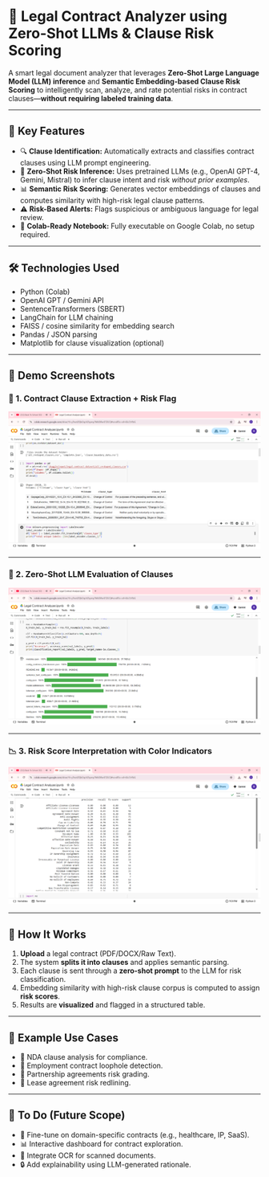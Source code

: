 # 🧠 Legal Contract Analyzer using Zero-Shot LLMs & Clause Risk Scoring

A smart legal document analyzer that leverages **Zero-Shot Large Language Model (LLM) inference** and **Semantic Embedding-based Clause Risk Scoring** to intelligently scan, analyze, and rate potential risks in contract clauses—**without requiring labeled training data**.

---

## 🚀 Key Features

- 🔍 **Clause Identification:** Automatically extracts and classifies contract clauses using LLM prompt engineering.
- 🧠 **Zero-Shot Risk Inference:** Uses pretrained LLMs (e.g., OpenAI GPT-4, Gemini, Mistral) to infer clause intent and risk *without prior examples*.
- 📊 **Semantic Risk Scoring:** Generates vector embeddings of clauses and computes similarity with high-risk legal clause patterns.
- ⚠️ **Risk-Based Alerts:** Flags suspicious or ambiguous language for legal review.
- 📁 **Colab-Ready Notebook:** Fully executable on Google Colab, no setup required.

---

## 🛠 Technologies Used

- Python (Colab)
- OpenAI GPT / Gemini API
- SentenceTransformers (SBERT)
- LangChain for LLM chaining
- FAISS / cosine similarity for embedding search
- Pandas / JSON parsing
- Matplotlib for clause visualization (optional)

---

## 📸 Demo Screenshots

### 🧾 1. Contract Clause Extraction + Risk Flag
![Clause Extraction](images/Legal%20Contract%20Analyzer.ipynb%20-%20Colab%20-%20Google%20Chrome%207_3_2025%209_37_45%20PM.png)

---

### 🤖 2. Zero-Shot LLM Evaluation of Clauses
![LLM Risk Evaluation](images/Legal%20Contract%20Analyzer.ipynb%20-%20Colab%20-%20Google%20Chrome%207_3_2025%209_38_17%20PM.png)

---

### 📉 3. Risk Score Interpretation with Color Indicators
![Risk Scores](images/Legal%20Contract%20Analyzer.ipynb%20-%20Colab%20-%20Google%20Chrome%207_3_2025%209_38_27%20PM.png)

---

## 📂 How It Works

1. **Upload** a legal contract (PDF/DOCX/Raw Text).
2. The system **splits it into clauses** and applies semantic parsing.
3. Each clause is sent through a **zero-shot prompt** to the LLM for risk classification.
4. Embedding similarity with high-risk clause corpus is computed to assign **risk scores**.
5. Results are **visualized** and flagged in a structured table.

---

## 🧪 Example Use Cases

- 📄 NDA clause analysis for compliance.
- 💼 Employment contract loophole detection.
- 🤝 Partnership agreements risk grading.
- 🧾 Lease agreement risk redlining.

---

## 📌 To Do (Future Scope)

- 🧠 Fine-tune on domain-specific contracts (e.g., healthcare, IP, SaaS).
- 📊 Interactive dashboard for contract exploration.
- 🤖 Integrate OCR for scanned documents.
- 🔒 Add explainability using LLM-generated rationale.

